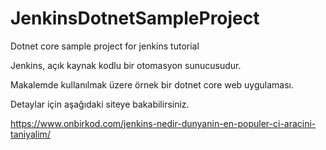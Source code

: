 # JenkinsDotnetSampleProject
Dotnet core sample project for jenkins tutorial

Jenkins, açık kaynak kodlu bir otomasyon sunucusudur. 

Makalemde kullanılmak üzere örnek bir dotnet core web uygulaması.

Detaylar için aşağıdaki siteye bakabilirsiniz.

https://www.onbirkod.com/jenkins-nedir-dunyanin-en-populer-ci-aracini-taniyalim/
